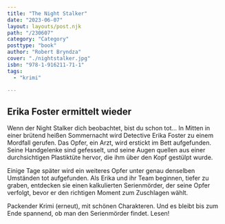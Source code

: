 ```yaml
---
title: "The Night Stalker"
date: "2023-06-07"
layout: layouts/post.njk
path: "/230607"
category: "Category"
posttype: "book"
author: "Robert Bryndza"
cover: "./nightstalker.jpg"
isbn: "978-1-916211-71-1"
tags:
  - "krimi"

---
```

## Erika Foster ermittelt wieder

Wenn der Night Stalker dich beobachtet, bist du schon tot... In Mitten in einer brütend heißen Sommernacht wird Detective Erika Foster zu einem Mordfall gerufen. Das Opfer, ein Arzt, wird erstickt im Bett aufgefunden. Seine Handgelenke sind gefesselt, und seine Augen quellen aus einer durchsichtigen Plastiktüte hervor, die ihm über den Kopf gestülpt wurde.

Einige Tage später wird ein weiteres Opfer unter genau denselben Umständen tot aufgefunden. Als Erika und ihr Team beginnen, tiefer zu graben, entdecken sie einen kalkulierten Serienmörder, der seine Opfer verfolgt, bevor er den richtigen Moment zum Zuschlagen wählt.

Packender Krimi (erneut), mit schönen Charakteren. Und es bleibt bis zum Ende spannend, ob man den Serienmörder findet. Lesen!
